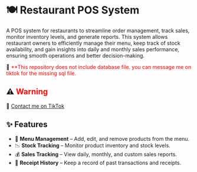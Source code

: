 # 🍽️ Restaurant POS System  

A POS system for restaurants to streamline order management, track sales, monitor inventory levels, and generate reports. This system allows restaurant owners to efficiently manage their menu, keep track of stock availability, and gain insights into daily and monthly sales performance, ensuring smooth operations and better decision-making.  


🚨 <span style="color:red">**This repository does not include database file. you can message me on tiktok for the missing sql file.  
## ⚠️ <span style="color:red">Warning</span>  

🔗 [Contact me on TikTok](https://www.tiktok.com/@krelq)  

## ✨ Features  

- 🍔 **Menu Management** – Add, edit, and remove products from the menu.  
- 📉 **Stock Tracking** – Monitor product inventory and stock levels.  
- 💰 **Sales Tracking** – View daily, monthly, and custom sales reports.  
- 🧾 **Receipt History** – Keep a record of past transactions and receipts.  







